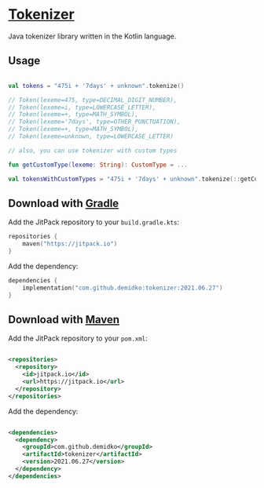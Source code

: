# [Tokenizer](https://jitpack.io/#demidko/tokenizer)

Java tokenizer library written in the Kotlin language.

## Usage

```kotlin

val tokens = "475i + '7days' + unknown".tokenize()

// Token(lexeme=475, type=DECIMAL_DIGIT_NUMBER), 
// Token(lexeme=i, type=LOWERCASE_LETTER), 
// Token(lexeme=+, type=MATH_SYMBOL), 
// Token(lexeme='7days', type=OTHER_PUNCTUATION), 
// Token(lexeme=+, type=MATH_SYMBOL), 
// Token(lexeme=unknown, type=LOWERCASE_LETTER)

// also, you can use tokenizer with custom types

fun getCustomType(lexeme: String): CustomType = ...

val tokensWithCustomTypes = "475i + '7days' + unknown".tokenize(::getCustomType)

```

## Download with [Gradle](https://gradle.org/)

Add the JitPack repository to your `build.gradle.kts`:

```kotlin
repositories {
    maven("https://jitpack.io")
}
```

Add the dependency:

```kotlin
dependencies {
    implementation("com.github.demidko:tokenizer:2021.06.27")
}
```

## Download with [Maven](https://maven.apache.org/)

Add the JitPack repository to your `pom.xml`:

```xml

<repositories>
  <repository>
    <id>jitpack.io</id>
    <url>https://jitpack.io</url>
  </repository>
</repositories>
```

Add the dependency:

```xml

<dependencies>
  <dependency>
    <groupId>com.github.demidko</groupId>
    <artifactId>tokenizer</artifactId>
    <version>2021.06.27</version>
  </dependency>
</dependencies>
```






